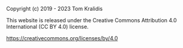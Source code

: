 Copyright (c) 2019 - 2023 Tom Kralidis

This website is released under the Creative Commons Attribution 4.0 International (CC BY 4.0) license.

https://creativecommons.org/licenses/by/4.0
